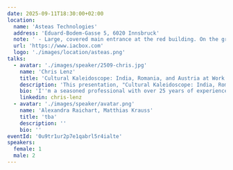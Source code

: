```yaml
---
date: 2025-09-11T18:30:00+02:00
location:
  name: 'Asteas Technologies'
  address: 'Eduard-Bodem-Gasse 5, 6020 Innsbruck'
  note: ' - Large, covered main entrance at the red building. On the ground floor, straight ahead to Seminarraum 2'
  url: 'https://www.iacbox.com'
  logo: './images/location/asteas.png'
talks:
  - avatar: './images/speaker/2509-chris.jpg'
    name: 'Chris Lenz'
    title: 'Cultural Kaleidoscope: India, Romania, and Austria at Work!'
    description: 'This presentation, "Cultural Kaleidoscope: India, Romania, and Austria at Work!", explores how the distinct work cultures of these three nations shape communication, collaboration, and team dynamics. We''ll examine key cultural differences to provide practical insights for building effective multinational teams and leveraging diversity as a strength in a globalized workplace.'
    bio: 'I''m a seasoned professional with over 25 years of experience in software architecture and development, with a proven track record in demanding fields like the finance and routing (network) sectors. I''m a polyglot developer fluent in Go, Java, TypeScript, Python, and Shell, with a clear preference for the reliability of strongly typed languages. For the past four years, I''ve applied this technical expertise in an engineering management role, guiding teams to build robust and scalable software.'
    linkedin: chris-lenz
  - avatar: './images/speaker/avatar.png'
    name: 'Alexandra Raichart, Matthias Krauss'
    title: 'tba'
    description: ''
    bio: ''
eventId: '0u9tr1ur2p7e1qabrl5r4ialte'
speakers:
  female: 1
  male: 2
---
```

